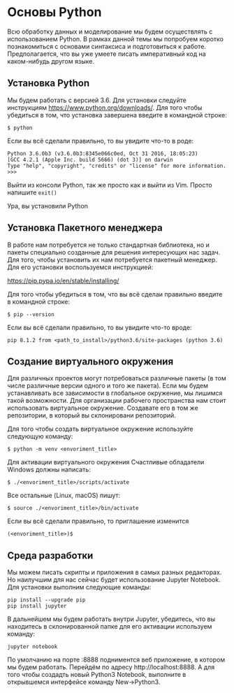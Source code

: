 # Основы Python

Всю обработку данных и моделирование мы будем осуществлять с использованием Python. В рамках данной темы мы попробуем коротко познакомиться с основами синтаксиса и подготовиться к работе. Предполагается, что вы уже умеете писать императивный код на каком-нибудь другом языке.

## Установка Python
Мы будем работать с версией 3.6. Для установки следуйте инструкциям https://www.python.org/downloads/. Для того чтобы убедиться в том, что установка завершена введите в командной строке:

`$ python`

Если вы всё сделали правильно, то вы увидите что-то в роде:

```
Python 3.6.0b3 (v3.6.0b3:8345e066c0ed, Oct 31 2016, 18:05:23) 
[GCC 4.2.1 (Apple Inc. build 5666) (dot 3)] on darwin
Type "help", "copyright", "credits" or "license" for more information.
>>>
```
Выйти из консоли Python, так же просто как и выйти из Vim. Просто напишите `exit()`

Ура, вы установили Python

## Установка Пакетного менеджера
В работе нам потребуется не только стандартная библиотека, но и пакеты специально созданные для решения интересующих нас задач. Для того, чтобы установить их нам потребуется пакетный менеджер. Для его установки воспользуемся инструкцией:

https://pip.pypa.io/en/stable/installing/

Для того чтобы убедиться в том, что вы всё сделаи правильно введите в командной строке:

`$ pip --version`

Если вы всё сделали правильно, то вы увидите что-то вроде:

```pip 8.1.2 from <path_to_install>/python3.6/site-packages (python 3.6)```


## Создание виртуального окружения
Для различных проектов могут потребоваться различные пакеты (в том числе различные версии одного и того же пакета).
Если мы будем устанавливать все зависимости в глобальное окружение, мы лишимся такой возможности.
Для организации рабочего пространства нам стоит использовать виртуальное окружение.
Создавате его в том же репозитории, в который вы склонировани репозиторий.

Для того чтобы создать виртуальное окружение используйте следующую команду:
```
$ python -m venv <envoriment_title>
```

Для активации виртуального окружения
Cчастливые обладатели Windows должны написать:

```
$ ./<envoriment_title>/scripts/activate
```
Все остальные (Linux, macOS) пишут:
```
$ source ./<envoriment_title>/bin/activate
```

Если вы всё сделали правильно, то приглашение изменится
```
(<envoriment_title>)$
```

## Среда разработки
Мы можем писать скрипты и приложения в самых разных редакторах. Но наилучшим для нас сейчас будет использование Jupyter Notebook.
Для установки выполним следующие команды:

```
pip install --upgrade pip
pip install jupyter
```

В дальнейшем мы будем работать внутри Jupyter, убедитесь, что вы находитесь в склонированной папке для его активации используем команду:

```
jupyter notebook
```
По умолчанию на порте :8888 подниментся веб приложение, в котором мы будем работать. Перейдём по адресу http://localhost:8888.
А для того чтобы создадть новый Python3 Notebook, выполните в открывшемся интерфейсе команду New->Python3.

